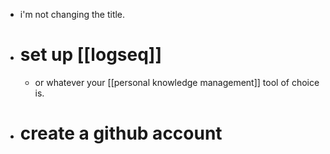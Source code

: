 - i'm not changing the title.
- # set up [[logseq]]
	- or whatever your [[personal knowledge management]] tool of choice is.
- # create a github account